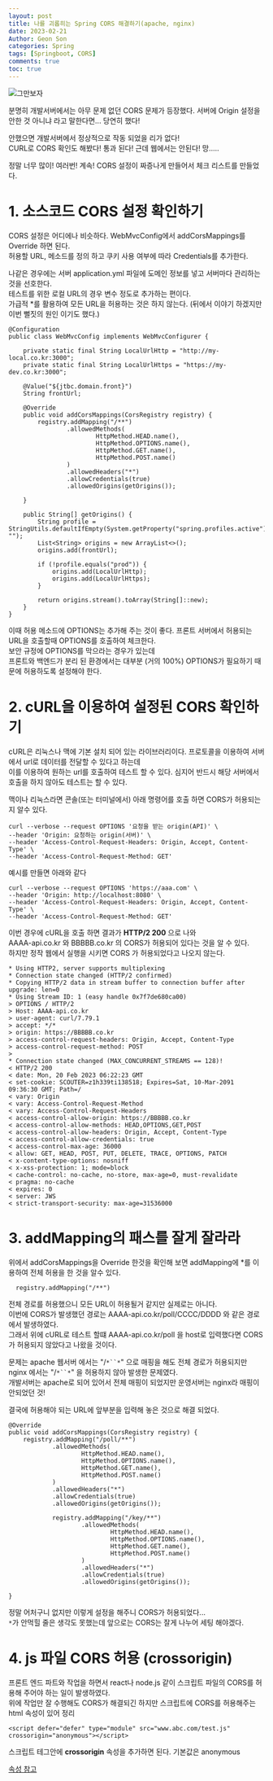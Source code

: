 ```yaml
---
layout: post
title: 나를 괴롭히는 Spring CORS 해결하기(apache, nginx)
date: 2023-02-21
Author: Geon Son
categories: Spring
tags: [Springboot, CORS]
comments: true
toc: true    
---
```



![그만보자](/images/spring/f13ohwg13-gh3_01.jpeg)

분명히 개발서버에서는 아무 문제 없던 CORS 문제가 등장했다.
서버에 Origin 설정을 안한 것 아니냐 라고 말한다면... 당연히 했다!

안했으면 개발서버에서 정상적으로 작동 되었을 리가 없다!  
CURL로 CORS 확인도 해봤다! 통과 된다! 근데 웹에서는 안된다! 망.....

정말 너무 많이! 여러번! 계속! CORS 설정이 짜증나게 만들어서 체크 리스트를 만들었다.


# 1. 소스코드 CORS 설정 확인하기  
CORS 설정은 어디에나 비슷하다. WebMvcConfig에서 addCorsMappings를 Override 하면 된다.  
허용할 URL, 메소드를 정의 하고 쿠키 사용 여부에 따라 Credentials를 추가한다.

나같은 경우에는 서버 application.yml 파일에 도메인 정보를 넣고 서버마다 관리하는 것을 선호한다.  
테스트를 위한 로컬 URL의 경우 변수 정도로 추가하는 편이다.  
가급적 *를 활용하여 모든 URL을 허용하는 것은 하지 않는다. (뒤에서 이야기 하겠지만 이번 뻘짓의 원인 이기도 했다.)

~~~
@Configuration
public class WebMvcConfig implements WebMvcConfigurer {

    private static final String LocalUrlHttp = "http://my-local.co.kr:3000";
    private static final String LocalUrlHttps = "https://my-dev.co.kr:3000";

    @Value("${jtbc.domain.front}")
    String frontUrl;

    @Override
    public void addCorsMappings(CorsRegistry registry) {
        registry.addMapping("/**")
                .allowedMethods(
                        HttpMethod.HEAD.name(),
                        HttpMethod.OPTIONS.name(),
                        HttpMethod.GET.name(),
                        HttpMethod.POST.name()
                )
                .allowedHeaders("*")
                .allowCredentials(true)
                .allowedOrigins(getOrigins());

    }

    public String[] getOrigins() {
        String profile = StringUtils.defaultIfEmpty(System.getProperty("spring.profiles.active"), "");
        List<String> origins = new ArrayList<>();        
        origins.add(frontUrl);  

        if (!profile.equals("prod")) {
            origins.add(LocalUrlHttp);
            origins.add(LocalUrlHttps);        
        }

        return origins.stream().toArray(String[]::new);
    }
}
~~~


이때 허용 메소드에 OPTIONS는 추가해 주는 것이 좋다. 프론트 서버에서 허용되는 URL을 호출할때 OPTIONS를 호출하여 체크한다.  
보안 규정에 OPTIONS를 막으라는 경우가 있는데   
프론트와 백엔드가 분리 된 환경에서는 대부분 (거의 100%) OPTIONS가 필요하기 때문에 허용하도록 설정해야 한다.



# 2. cURL을 이용하여 설정된 CORS 확인하기

 cURL은 리눅스나 맥에 기본 설치 되어 있는 라이브러리이다. 프로토콜을 이용하여 서버에서 url로 데이터를 전달할 수 있다고 하는데  
 이를 이용하여 원하는 url를 호출하여 테스트 할 수 있다. 심지어 반드시 해당 서버에서 호출을 하지 않아도 테스트는 할 수 있다.

맥이나 리눅스라면 콘솔(또는 터미널에서) 아래 명령어를 호출 하면 CORS가 허용되는지 알수 있다.

~~~
curl --verbose --request OPTIONS '요청을 받는 origin(API)' \
--header 'Origin: 요청하는 origin(서버)' \
--header 'Access-Control-Request-Headers: Origin, Accept, Content-Type' \
--header 'Access-Control-Request-Method: GET'
~~~

예시를 만들면 아래와 같다
~~~
curl --verbose --request OPTIONS 'https://aaa.com' \
--header 'Origin: http://localhost:8080' \
--header 'Access-Control-Request-Headers: Origin, Accept, Content-Type' \
--header 'Access-Control-Request-Method: GET'
~~~


이번 경우에 cURL을 호출 하면 결과가 **HTTP/2 200** 으로 나와  
AAAA-api.co.kr 와 BBBBB.co.kr 의 CORS가 허용되어 있다는 것을 알 수 있다.  
하지만 정작 웹에서 실행을 시키면 CORS 가 허용되었다고 나오지 않는다.  

~~~
* Using HTTP2, server supports multiplexing
* Connection state changed (HTTP/2 confirmed)
* Copying HTTP/2 data in stream buffer to connection buffer after upgrade: len=0
* Using Stream ID: 1 (easy handle 0x7f7de680ca00)
> OPTIONS / HTTP/2
> Host: AAAA-api.co.kr
> user-agent: curl/7.79.1
> accept: */*
> origin: https://BBBBB.co.kr
> access-control-request-headers: Origin, Accept, Content-Type
> access-control-request-method: POST
>
* Connection state changed (MAX_CONCURRENT_STREAMS == 128)!
< HTTP/2 200
< date: Mon, 20 Feb 2023 06:22:23 GMT
< set-cookie: SCOUTER=z1h339ti138518; Expires=Sat, 10-Mar-2091 09:36:30 GMT; Path=/
< vary: Origin
< vary: Access-Control-Request-Method
< vary: Access-Control-Request-Headers
< access-control-allow-origin: https://BBBBB.co.kr
< access-control-allow-methods: HEAD,OPTIONS,GET,POST
< access-control-allow-headers: Origin, Accept, Content-Type
< access-control-allow-credentials: true
< access-control-max-age: 36000
< allow: GET, HEAD, POST, PUT, DELETE, TRACE, OPTIONS, PATCH
< x-content-type-options: nosniff
< x-xss-protection: 1; mode=block
< cache-control: no-cache, no-store, max-age=0, must-revalidate
< pragma: no-cache
< expires: 0
< server: JWS
< strict-transport-security: max-age=31536000
~~~

# 3. addMapping의 패스를 잘게 잘라라

위에서 addCorsMappings을 Override 한것을 확인해 보면 addMapping에 *를 이용하여 전체 허용을 한 것을 알수 있다.

~~~
  registry.addMapping("/**")
~~~

전체 경로를 허용했으니 모든 URL이 허용될거 같지만 실제로는 아니다.  
이번에 CORS가 발생했던 경로는 AAAA-api.co.kr/poll/CCCC/DDDD 와 같은 경로에서 발생하였다.  
그래서 위에 cURL로 테스트 할떄 AAAA-api.co.kr/poll 을 host로 입력했다면 CORS가 허용되지 않았다고 나왔을 것이다.

문제는 apache 웹서버 에서는 "/`*``*`" 으로 매핑을 해도 전체 경로가 허용되지만 nginx 에서는 "/`*``*`" 을 허용하지 않아 발생한 문제였다.  
개발서버는 apache로 되어 있어서 전체 매핑이 되었지만 운영서버는 nginx라 매핑이 안되었던 것!

결국에 허용해야 되는 URL에 앞부분을 입력해 놓은 것으로 해결 되었다.

~~~
@Override
public void addCorsMappings(CorsRegistry registry) {
    registry.addMapping("/poll/**")
            .allowedMethods(
                    HttpMethod.HEAD.name(),
                    HttpMethod.OPTIONS.name(),
                    HttpMethod.GET.name(),
                    HttpMethod.POST.name()
            )
            .allowedHeaders("*")
            .allowCredentials(true)
            .allowedOrigins(getOrigins());

            registry.addMapping("/key/**")
                    .allowedMethods(
                            HttpMethod.HEAD.name(),
                            HttpMethod.OPTIONS.name(),
                            HttpMethod.GET.name(),
                            HttpMethod.POST.name()
                    )
                    .allowedHeaders("*")
                    .allowCredentials(true)
                    .allowedOrigins(getOrigins());        

}

~~~

정말 어처구니 없지만 이렇게 설정을 해주니 CORS가 허용되었다...  
`*`가 안먹힐 줄은 생각도 못했는데 앞으로는 CORS는 잘게 나누어 세팅 해야겠다.


# 4. js 파일 CORS 허용 (crossorigin)
프론트 엔드 파트와 작업을 하면서 react나 node.js 같이 스크립트 파일의 CORS를 허용해 주어야 하는 일이 발생하였다.  
위에 작업만 잘 수행해도 CORS가 해결되긴 하지만 스크립트에 CORS를 허용해주는 html 속성이 있어 정리 

~~~
<script defer="defer" type="module" src="www.abc.com/test.js" crossorigin="anonymous"></script>
~~~

스크립트 테그안에 **crossorigin** 속성을 추가하면 된다. 기본값은 anonymous

[속성 참고](https://developer.mozilla.org/en-US/docs/Web/HTML/Attributes/crossorigin)


